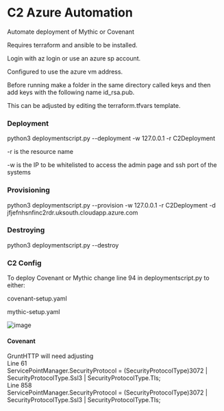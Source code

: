 # C2 Azure Automation

Automate deployment of Mythic or Covenant

Requires terraform and ansible to be installed.

Login with az login or use an azure sp account.

Configured to use the azure vm address.

Before running make a folder in the same directory called keys and then add keys with the following name id_rsa.pub.

This can be adjusted by editing the terraform.tfvars template.

### Deployment

python3 deploymentscript.py --deployment -w 127.0.0.1 -r C2Deployment

-r is the resource name

-w is the IP to be whitelisted to access the admin page and ssh port of the systems

### Provisioning

python3 deploymentscript.py --provision -w 127.0.0.1 -r C2Deployment -d jfjefnhsnfinc2rdr.uksouth.cloudapp.azure.com

### Destroying

python3 deploymentscript.py --destroy

### C2 Config

To deploy Covenant or Mythic change line 94 in deploymentscript.py to either:

covenant-setup.yaml

mythic-setup.yaml

![image](https://user-images.githubusercontent.com/57568210/140077921-19b16f13-3c93-4061-9de3-c29b2fb31df9.png)

#### Covenant

GruntHTTP will need adjusting\
Line 61\
ServicePointManager.SecurityProtocol = (SecurityProtocolType)3072 | SecurityProtocolType.Ssl3 | SecurityProtocolType.Tls;\
Line 858\
ServicePointManager.SecurityProtocol = (SecurityProtocolType)3072 | SecurityProtocolType.Ssl3 | SecurityProtocolType.Tls;


